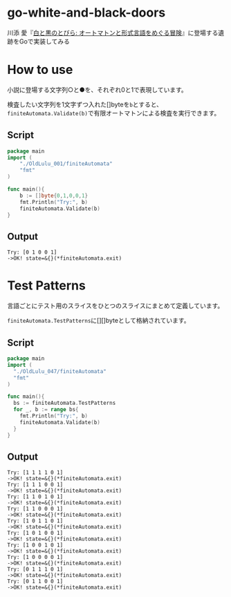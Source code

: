 # go-white-and-black-doors
川添 愛『[白と黒のとびら: オートマトンと形式言語をめぐる冒険](http://amzn.asia/ibyQLRz)』に登場する遺跡をGoで実装してみる

# How to use
小説に登場する文字列○と●を、それぞれ0と1で表現しています。

検査したい文字列を1文字ずつ入れた[]byteを`b`とすると、`finiteAutomata.Validate(b)`で有限オートマトンによる検査を実行できます。

## Script
```go
package main
import (
	"./OldLulu_001/finiteAutomata"
	"fmt"
)

func main(){
	b := []byte{0,1,0,0,1}
	fmt.Println("Try:", b)
	finiteAutomata.Validate(b)
}
```
## Output
```
Try: [0 1 0 0 1]
->OK! state=&{}(*finiteAutomata.exit)
```

# Test Patterns
言語ごとにテスト用のスライスをひとつのスライスにまとめて定義しています。

`finiteAutomata.TestPatterns`に[][]byteとして格納されています。

## Script
```go
package main
import (
  "./OldLulu_047/finiteAutomata"
  "fmt"
)

func main(){
  bs := finiteAutomata.TestPatterns
  for _, b := range bs{
    fmt.Println("Try:", b)
    finiteAutomata.Validate(b)
  }
}
```
## Output
```
Try: [1 1 1 1 0 1]
->OK! state=&{}(*finiteAutomata.exit)
Try: [1 1 1 0 0 1]
->OK! state=&{}(*finiteAutomata.exit)
Try: [1 1 0 1 0 1]
->OK! state=&{}(*finiteAutomata.exit)
Try: [1 1 0 0 0 1]
->OK! state=&{}(*finiteAutomata.exit)
Try: [1 0 1 1 0 1]
->OK! state=&{}(*finiteAutomata.exit)
Try: [1 0 1 0 0 1]
->OK! state=&{}(*finiteAutomata.exit)
Try: [1 0 0 1 0 1]
->OK! state=&{}(*finiteAutomata.exit)
Try: [1 0 0 0 0 1]
->OK! state=&{}(*finiteAutomata.exit)
Try: [0 1 1 1 0 1]
->OK! state=&{}(*finiteAutomata.exit)
Try: [0 1 1 0 0 1]
->OK! state=&{}(*finiteAutomata.exit)

```
